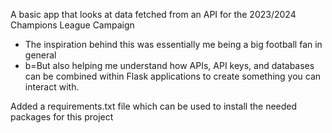 A basic app that looks at data fetched from an API for the 2023/2024 Champions League Campaign
- The inspiration behind this was essentially me being a big football fan in general
- b=But also helping me understand how APIs, API keys, and databases can be combined within Flask applications to create something you can interact with.

Added a requirements.txt file which can be used to install the needed packages for this project
